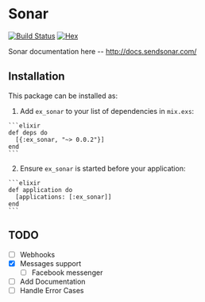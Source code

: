 # Sonar

[![Build Status](https://travis-ci.org/enilsen16/ex_sonar.svg?branch=master)](https://travis-ci.org/enilsen16/ex_sonar)
[![Hex](https://img.shields.io/hexpm/v/ex_sonar.svg)](https://hex.pm/packages/ex_sonar)

Sonar documentation here -- http://docs.sendsonar.com/

## Installation

This package can be installed as:

  1. Add `ex_sonar` to your list of dependencies in `mix.exs`:

    ```elixir
    def deps do
      [{:ex_sonar, "~> 0.0.2"}]
    end
    ```

  2. Ensure `ex_sonar` is started before your application:

    ```elixir
    def application do
      [applications: [:ex_sonar]]
    end
    ```

## TODO

- [ ] Webhooks
- [X] Messages support
  - [ ] Facebook messenger
- [ ] Add Documentation
- [ ] Handle Error Cases
